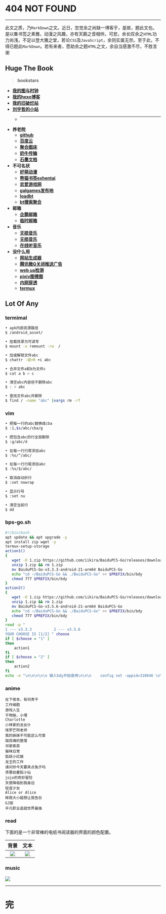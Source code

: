 # 404 NOT FOUND
---

此文之质，乃``MarkDown``之文。近日，忽觉余之尚缺一博客乎，是故，题此文也。是以集书签之素雅，动漫之风趣，亦有天籁之音相伴。可悲，余长叹余之``HTML``功力尚浅，不足以登大雅之堂，若论``CSS``及``JavaScript``，余则实属无奈。至于此，不得已题此``MarkDown``。若有来者，愿助余之题``HTML``之文，余自当感激不尽，不胜言谢

## Huge The Book
> **bookstars**  
  - **[我的图与时钟](https://nibazshab.github.io/404/time.html)**
  - **[我的hexo博客](https://nibazshab.github.io)**
  - **[我的旧破烂站](https://github.com/NibaZShab/NibaZShab.github.io/releases)**
  - **[刘宇哲的小站](https://sssssystem.github.io)**
    + ---
  - **养老院**
    + **[github](https://github.com/)**
    + **[百度云](https://pan.baidu.com/)**
    + **[聚合图床](https://www.superbed.cn/)**
    + **[奶牛传输](https://cowtransfer.com/)**
    + **[石墨文档](https://shimo.im/)**
  - **不可名状**
    + **[好萌动漫](https://nicemoe.at/)**
    + **[熊猫书签exhentai](https://expanda.org/)**
    + **[恋爱游戏网](https://www.lianaiyx.com/)**
    + **[galgames发布地](https://www.nyagal.com/)**
    + **[loadbt](https://www.loadbt.com/files)**
    + **[bt搜索聚合](https://hao.su/909/)**
  - **邮箱**
    + **[企鹅邮箱](https://w.mail.qq.com)**
    + **[临时邮箱](https://10minutemail.net/m/?lang=zh-cn)**
  - **音乐**
    + **[无损音乐](http://www.xiaoluo666.cn/musicPlayer/)**
    + **[无损音乐](https://m.sq688.com/)**
    + **[在线听音乐](http://www.cndkk.com/Music/)**
  - **没什么用**
    + **[网站生成器](http://sc.ilysc.cn/)**
    + **[腾讯微Q关闭推送广告](https://privacy.qq.com/yszc-m.htm)**
    + **[web ua检测](http://service.spiritsoft.cn/ua.html)**
    + **[pixiv图搜图](http://saucenao.com/)**
    + **[内网穿透](https://ngrok.com)**
    + **[termux](https://www.sqlsec.com/2018/05/termux.html)**

## Lot Of Any

### termimal
```sh
• apk内部资源路径
$ /android_asset/
```
```sh
• 挂载目录为可读写
$ mount -o remount -rw  /
```
```sh
• 加或解锁文件abc
$ chattr -或+R +i abc
```
```sh
• 合并文件a和b为文件c
$ cat a b > c
```
```sh
• 清空abc内容但不删除abc
$ : > abc
```
```sh
• 查找文件abc并删除
$ find / -name "abc" |xargs rm -rf
```

### vim
```sh
• 把每一行的abc替换成cba
$ :1,$s/abc/cba/g
```
```sh
• 把包含abc的行全部删除
$ :g/abc/d
```
```sh
• 在每一行行首添加abc
$ :%s/^/abc/
```
```sh
• 在每一行行尾添加abc
$ :%s/$/abc/
```
```sh
• 取消自动折行
$ :set nowrap
```
```sh
• 显示行号
$ :set nu
```
```sh
• 清空当前行
$ dd
```

### bps-go.sh
```bash
#!/bin/bash
apt update && apt upgrade -y
apt install zip wget -y
termux-setup-storage
action1()
{
   wget -O 1.zip https://github.com/iikira/BaiduPCS-Go/releases/download/v3.3.3/BaiduPCS-Go-v3.3.3-android-21-arm64.zip
   unzip 1.zip && rm 1.zip
   mv BaiduPCS-Go-v3.3.3-android-21-arm64 BaiduPCS-Go
   echo "cd ~/BaiduPCS-Go && ./BaiduPCS-Go" >> $PREFIX/bin/bdy
   chmod 777 $PREFIX/bin/bdy
}
action2()
{
   wget -O 1.zip https://github.com/iikira/BaiduPCS-Go/releases/download/v3.5.6/BaiduPCS-Go-v3.5.6-android-21-arm64.zip
   unzip 1.zip && rm 1.zip
   mv BaiduPCS-Go-v3.5.6-android-21-arm64 BaiduPCS-Go
   echo "cd ~/BaiduPCS-Go && ./BaiduPCS-Go" >> $PREFIX/bin/bdy
   chmod 777 $PREFIX/bin/bdy
}
read -p " 
1 --- v3.3.3          2 --- v3.5.6
YOUR CHOOSE IS [1/2] " choose
if [ $choose = "1" ]
then
    action1
fi
if [ $choose = "2" ]
then
    action2
fi
echo -e "\n\n\n\n\n 输入bdy开始食用\n\n\n    config set -appid=310646 \n\n    cd /apps/baidu_shurufa \n\n    config set -appid=265486 \n\n    config set -savedir /sdcard/Android \n\n"
```

### anime
```
在下坂本，有何贵干
工作细胞
游戏人生
干物妹，小埋
Charlotte
小林家的龙女仆
埃罗芒阿老师
我的妹妹不可能这么可爱
珈百璃的堕落
邻家索菲
猫咪日常
狐妖小红娘
龙王的工作
请问你今天要来点兔子吗
贤惠幼妻狐小仙
jojo的奇妙冒险
天使降临到我身边
轻音少女
Alice or Alice
辉夜大小姐想让我告白
GJ部
平凡职业造就世界最强
```

### read
下面的是一个非常棒的电纸书阅读器的界面的颜色配置。

| 背景 | 文本 | 
| :---: | :---: | 
| ![](/markdown/pictures/01.png) | ![](/markdown/pictures/02.png) |

### music
![](/markdown/pictures/03.png)

---
# 完
